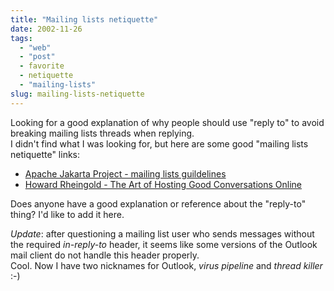 ```yaml
---
title: "Mailing lists netiquette"
date: 2002-11-26
tags: 
  - "web"
  - "post"
  - favorite
  - netiquette
  - "mailing-lists"
slug: mailing-lists-netiquette
---
```


Looking for a good explanation of why people should use "reply to" to avoid breaking mailing lists threads when replying.  
I didn't find what I was looking for, but here are some good "mailing lists netiquette" links:  

* [Apache Jakarta Project - mailing lists guildelines](http://jakarta.apache.org/site/mail.html)   
* [Howard Rheingold - The Art of Hosting Good Conversations Online](http://www.rheingold.com/texts/artonlinehost.html)  

Does anyone have a good explanation or reference about the "reply-to" thing? I'd like to add it here.  

_Update_: after questioning a mailing list user who sends messages without the required _in-reply-to_ header, it seems like some versions of the Outlook mail client do not handle this header properly.  
Cool. Now I have two nicknames for Outlook, _virus pipeline_ and _thread killer_ :-)
